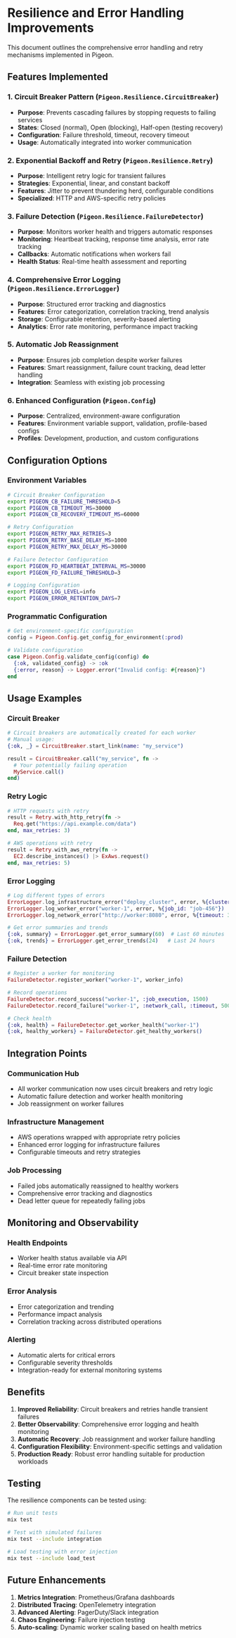 # Resilience and Error Handling Improvements

This document outlines the comprehensive error handling and retry mechanisms implemented in Pigeon.

## Features Implemented

### 1. Circuit Breaker Pattern (`Pigeon.Resilience.CircuitBreaker`)
- **Purpose**: Prevents cascading failures by stopping requests to failing services
- **States**: Closed (normal), Open (blocking), Half-open (testing recovery)
- **Configuration**: Failure threshold, timeout, recovery timeout
- **Usage**: Automatically integrated into worker communication

### 2. Exponential Backoff and Retry (`Pigeon.Resilience.Retry`)
- **Purpose**: Intelligent retry logic for transient failures
- **Strategies**: Exponential, linear, and constant backoff
- **Features**: Jitter to prevent thundering herd, configurable conditions
- **Specialized**: HTTP and AWS-specific retry policies

### 3. Failure Detection (`Pigeon.Resilience.FailureDetector`)
- **Purpose**: Monitors worker health and triggers automatic responses
- **Monitoring**: Heartbeat tracking, response time analysis, error rate tracking
- **Callbacks**: Automatic notifications when workers fail
- **Health Status**: Real-time health assessment and reporting

### 4. Comprehensive Error Logging (`Pigeon.Resilience.ErrorLogger`)
- **Purpose**: Structured error tracking and diagnostics
- **Features**: Error categorization, correlation tracking, trend analysis
- **Storage**: Configurable retention, severity-based alerting
- **Analytics**: Error rate monitoring, performance impact tracking

### 5. Automatic Job Reassignment
- **Purpose**: Ensures job completion despite worker failures
- **Features**: Smart reassignment, failure count tracking, dead letter handling
- **Integration**: Seamless with existing job processing

### 6. Enhanced Configuration (`Pigeon.Config`)
- **Purpose**: Centralized, environment-aware configuration
- **Features**: Environment variable support, validation, profile-based configs
- **Profiles**: Development, production, and custom configurations

## Configuration Options

### Environment Variables

```bash
# Circuit Breaker Configuration
export PIGEON_CB_FAILURE_THRESHOLD=5
export PIGEON_CB_TIMEOUT_MS=30000
export PIGEON_CB_RECOVERY_TIMEOUT_MS=60000

# Retry Configuration
export PIGEON_RETRY_MAX_RETRIES=3
export PIGEON_RETRY_BASE_DELAY_MS=1000
export PIGEON_RETRY_MAX_DELAY_MS=30000

# Failure Detector Configuration
export PIGEON_FD_HEARTBEAT_INTERVAL_MS=30000
export PIGEON_FD_FAILURE_THRESHOLD=3

# Logging Configuration
export PIGEON_LOG_LEVEL=info
export PIGEON_ERROR_RETENTION_DAYS=7
```

### Programmatic Configuration

```elixir
# Get environment-specific configuration
config = Pigeon.Config.get_config_for_environment(:prod)

# Validate configuration
case Pigeon.Config.validate_config(config) do
  {:ok, validated_config} -> :ok
  {:error, reason} -> Logger.error("Invalid config: #{reason}")
end
```

## Usage Examples

### Circuit Breaker
```elixir
# Circuit breakers are automatically created for each worker
# Manual usage:
{:ok, _} = CircuitBreaker.start_link(name: "my_service")

result = CircuitBreaker.call("my_service", fn ->
  # Your potentially failing operation
  MyService.call()
end)
```

### Retry Logic
```elixir
# HTTP requests with retry
result = Retry.with_http_retry(fn ->
  Req.get("https://api.example.com/data")
end, max_retries: 3)

# AWS operations with retry
result = Retry.with_aws_retry(fn ->
  EC2.describe_instances() |> ExAws.request()
end, max_retries: 5)
```

### Error Logging
```elixir
# Log different types of errors
ErrorLogger.log_infrastructure_error("deploy_cluster", error, %{cluster_id: "123"})
ErrorLogger.log_worker_error("worker-1", error, %{job_id: "job-456"})
ErrorLogger.log_network_error("http://worker:8080", error, %{timeout: 30_000})

# Get error summaries and trends
{:ok, summary} = ErrorLogger.get_error_summary(60)  # Last 60 minutes
{:ok, trends} = ErrorLogger.get_error_trends(24)   # Last 24 hours
```

### Failure Detection
```elixir
# Register a worker for monitoring
FailureDetector.register_worker("worker-1", worker_info)

# Record operations
FailureDetector.record_success("worker-1", :job_execution, 1500)
FailureDetector.record_failure("worker-1", :network_call, :timeout, 5000)

# Check health
{:ok, health} = FailureDetector.get_worker_health("worker-1")
{:ok, healthy_workers} = FailureDetector.get_healthy_workers()
```

## Integration Points

### Communication Hub
- All worker communication now uses circuit breakers and retry logic
- Automatic failure detection and worker health monitoring
- Job reassignment on worker failures

### Infrastructure Management
- AWS operations wrapped with appropriate retry policies
- Enhanced error logging for infrastructure failures
- Configurable timeouts and retry strategies

### Job Processing
- Failed jobs automatically reassigned to healthy workers
- Comprehensive error tracking and diagnostics
- Dead letter queue for repeatedly failing jobs

## Monitoring and Observability

### Health Endpoints
- Worker health status available via API
- Real-time error rate monitoring
- Circuit breaker state inspection

### Error Analysis
- Error categorization and trending
- Performance impact analysis
- Correlation tracking across distributed operations

### Alerting
- Automatic alerts for critical errors
- Configurable severity thresholds
- Integration-ready for external monitoring systems

## Benefits

1. **Improved Reliability**: Circuit breakers and retries handle transient failures
2. **Better Observability**: Comprehensive error logging and health monitoring
3. **Automatic Recovery**: Job reassignment and worker failure handling
4. **Configuration Flexibility**: Environment-specific settings and validation
5. **Production Ready**: Robust error handling suitable for production workloads

## Testing

The resilience components can be tested using:

```bash
# Run unit tests
mix test

# Test with simulated failures
mix test --include integration

# Load testing with error injection
mix test --include load_test
```

## Future Enhancements

1. **Metrics Integration**: Prometheus/Grafana dashboards
2. **Distributed Tracing**: OpenTelemetry integration
3. **Advanced Alerting**: PagerDuty/Slack integration
4. **Chaos Engineering**: Failure injection testing
5. **Auto-scaling**: Dynamic worker scaling based on health metrics